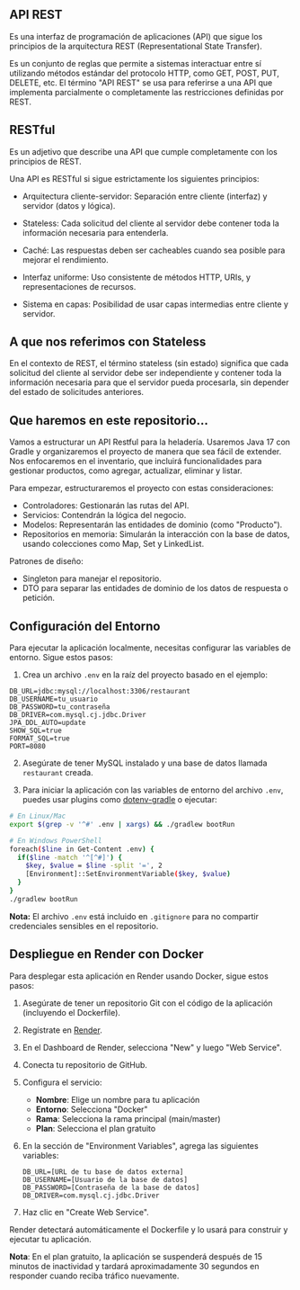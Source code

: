 ## API REST

Es una interfaz de programación de aplicaciones (API) que sigue los principios de la arquitectura REST (Representational State Transfer).

Es un conjunto de reglas que permite a sistemas interactuar entre sí utilizando métodos estándar del protocolo HTTP, como GET, POST, PUT, DELETE, etc.
El término "API REST" se usa para referirse a una API que implementa parcialmente o completamente las restricciones definidas por REST.

## RESTful

Es un adjetivo que describe una API que cumple completamente con los principios de REST.

Una API es RESTful si sigue estrictamente los siguientes principios:

- Arquitectura cliente-servidor: Separación entre cliente (interfaz) y servidor (datos y lógica).

- Stateless: Cada solicitud del cliente al servidor debe contener toda la información necesaria para entenderla.

- Caché: Las respuestas deben ser cacheables cuando sea posible para mejorar el rendimiento.

- Interfaz uniforme: Uso consistente de métodos HTTP, URIs, y representaciones de recursos.

- Sistema en capas: Posibilidad de usar capas intermedias entre cliente y servidor.

## A que nos referimos con Stateless

En el contexto de REST, el término stateless (sin estado) significa que cada solicitud del cliente al servidor debe ser independiente y contener toda la información necesaria para que el servidor pueda procesarla, sin depender del estado de solicitudes anteriores.

## Que haremos en este repositorio...

Vamos a estructurar un API Restful para la heladería. Usaremos Java 17 con Gradle y organizaremos el proyecto de manera que sea fácil de extender. Nos enfocaremos en el inventario, que incluirá funcionalidades para gestionar productos, como agregar, actualizar, eliminar y listar.

Para empezar, estructuraremos el proyecto con estas consideraciones:

- Controladores: Gestionarán las rutas del API.
- Servicios: Contendrán la lógica del negocio.
- Modelos: Representarán las entidades de dominio (como "Producto").
- Repositorios en memoria: Simularán la interacción con la base de datos, usando colecciones como Map, Set y LinkedList.

Patrones de diseño:

- Singleton para manejar el repositorio.
- DTO para separar las entidades de dominio de los datos de respuesta o petición.

## Configuración del Entorno

Para ejecutar la aplicación localmente, necesitas configurar las variables de entorno. Sigue estos pasos:

1. Crea un archivo `.env` en la raíz del proyecto basado en el ejemplo:

```
DB_URL=jdbc:mysql://localhost:3306/restaurant
DB_USERNAME=tu_usuario
DB_PASSWORD=tu_contraseña
DB_DRIVER=com.mysql.cj.jdbc.Driver
JPA_DDL_AUTO=update
SHOW_SQL=true
FORMAT_SQL=true
PORT=8080
```

2. Asegúrate de tener MySQL instalado y una base de datos llamada `restaurant` creada.

3. Para iniciar la aplicación con las variables de entorno del archivo `.env`, puedes usar plugins como [dotenv-gradle](https://github.com/uzzu/dotenv-gradle) o ejecutar:

```bash
# En Linux/Mac
export $(grep -v '^#' .env | xargs) && ./gradlew bootRun

# En Windows PowerShell
foreach($line in Get-Content .env) {
  if($line -match '^[^#]') {
    $key, $value = $line -split '=', 2
    [Environment]::SetEnvironmentVariable($key, $value)
  }
}
./gradlew bootRun
```

**Nota:** El archivo `.env` está incluido en `.gitignore` para no compartir credenciales sensibles en el repositorio.

## Despliegue en Render con Docker

Para desplegar esta aplicación en Render usando Docker, sigue estos pasos:

1. Asegúrate de tener un repositorio Git con el código de la aplicación (incluyendo el Dockerfile).

2. Regístrate en [Render](https://render.com/).

3. En el Dashboard de Render, selecciona "New" y luego "Web Service".

4. Conecta tu repositorio de GitHub.

5. Configura el servicio:

   - **Nombre**: Elige un nombre para tu aplicación
   - **Entorno**: Selecciona "Docker"
   - **Rama**: Selecciona la rama principal (main/master)
   - **Plan**: Selecciona el plan gratuito

6. En la sección de "Environment Variables", agrega las siguientes variables:

   ```
   DB_URL=[URL de tu base de datos externa]
   DB_USERNAME=[Usuario de la base de datos]
   DB_PASSWORD=[Contraseña de la base de datos]
   DB_DRIVER=com.mysql.cj.jdbc.Driver
   ```

7. Haz clic en "Create Web Service".

Render detectará automáticamente el Dockerfile y lo usará para construir y ejecutar tu aplicación.

**Nota**: En el plan gratuito, la aplicación se suspenderá después de 15 minutos de inactividad y tardará aproximadamente 30 segundos en responder cuando reciba tráfico nuevamente.
